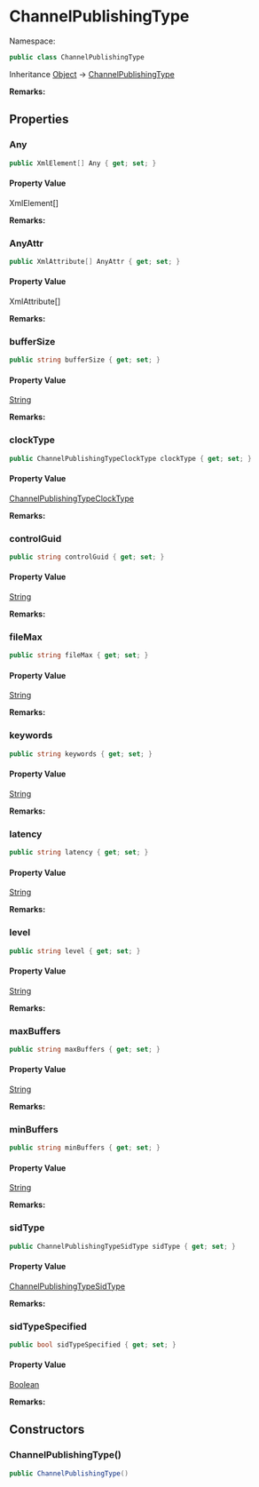 # ChannelPublishingType

Namespace:

```csharp
public class ChannelPublishingType
```

Inheritance [Object](https://docs.microsoft.com/en-us/dotnet/api/system.object) → [ChannelPublishingType](./channelpublishingtype.md)

**Remarks:**



## Properties

### <a id="properties-any"/>**Any**

```csharp
public XmlElement[] Any { get; set; }
```

#### Property Value

XmlElement[]<br>

**Remarks:**



### <a id="properties-anyattr"/>**AnyAttr**

```csharp
public XmlAttribute[] AnyAttr { get; set; }
```

#### Property Value

XmlAttribute[]<br>

**Remarks:**



### <a id="properties-buffersize"/>**bufferSize**

```csharp
public string bufferSize { get; set; }
```

#### Property Value

[String](https://docs.microsoft.com/en-us/dotnet/api/system.string)<br>

**Remarks:**



### <a id="properties-clocktype"/>**clockType**

```csharp
public ChannelPublishingTypeClockType clockType { get; set; }
```

#### Property Value

[ChannelPublishingTypeClockType](./channelpublishingtypeclocktype.md)<br>

**Remarks:**



### <a id="properties-controlguid"/>**controlGuid**

```csharp
public string controlGuid { get; set; }
```

#### Property Value

[String](https://docs.microsoft.com/en-us/dotnet/api/system.string)<br>

**Remarks:**



### <a id="properties-filemax"/>**fileMax**

```csharp
public string fileMax { get; set; }
```

#### Property Value

[String](https://docs.microsoft.com/en-us/dotnet/api/system.string)<br>

**Remarks:**



### <a id="properties-keywords"/>**keywords**

```csharp
public string keywords { get; set; }
```

#### Property Value

[String](https://docs.microsoft.com/en-us/dotnet/api/system.string)<br>

**Remarks:**



### <a id="properties-latency"/>**latency**

```csharp
public string latency { get; set; }
```

#### Property Value

[String](https://docs.microsoft.com/en-us/dotnet/api/system.string)<br>

**Remarks:**



### <a id="properties-level"/>**level**

```csharp
public string level { get; set; }
```

#### Property Value

[String](https://docs.microsoft.com/en-us/dotnet/api/system.string)<br>

**Remarks:**



### <a id="properties-maxbuffers"/>**maxBuffers**

```csharp
public string maxBuffers { get; set; }
```

#### Property Value

[String](https://docs.microsoft.com/en-us/dotnet/api/system.string)<br>

**Remarks:**



### <a id="properties-minbuffers"/>**minBuffers**

```csharp
public string minBuffers { get; set; }
```

#### Property Value

[String](https://docs.microsoft.com/en-us/dotnet/api/system.string)<br>

**Remarks:**



### <a id="properties-sidtype"/>**sidType**

```csharp
public ChannelPublishingTypeSidType sidType { get; set; }
```

#### Property Value

[ChannelPublishingTypeSidType](./channelpublishingtypesidtype.md)<br>

**Remarks:**



### <a id="properties-sidtypespecified"/>**sidTypeSpecified**

```csharp
public bool sidTypeSpecified { get; set; }
```

#### Property Value

[Boolean](https://docs.microsoft.com/en-us/dotnet/api/system.boolean)<br>

**Remarks:**



## Constructors

### <a id="constructors-.ctor"/>**ChannelPublishingType()**

```csharp
public ChannelPublishingType()
```
